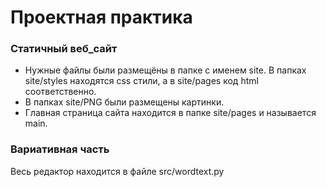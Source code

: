 # Проектная практика

### Статичный веб_сайт
- Нужные файлы были размещёны в папке с именем site. В папках site/styles находятся css стили, а в site/pages код html соответственно.
- В папках site/PNG были размещены картинки.
- Главная страница сайта находится в папке site/pages и называется main.

### Вариативная часть
Весь редактор находится в файле src/wordtext.py
